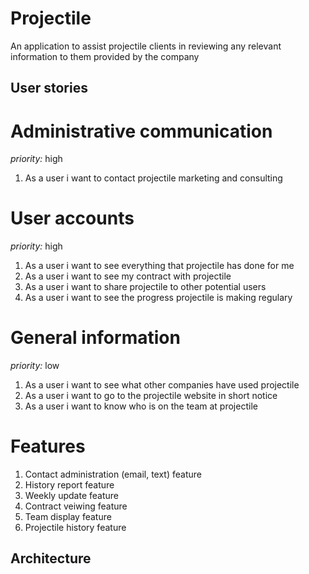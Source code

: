 # Projectile
An application to assist projectile clients in reviewing any relevant information to them provided by the company

## User stories

# Administrative communication
*priority:* high 

1. As a user i want to contact projectile marketing and consulting

# User accounts
*priority:* high 

1. As a user i want to see everything that projectile has done for me
2. As a user i want to see my contract with projectile
3. As a user i want to share projectile to other potential users
4. As a user i want to see the progress projectile is making regulary 

# General information 
*priority:* low

1. As a user i want to see what other companies have used projectile
2. As a user i want to go to the projectile website in short notice
3. As a user i want to know who is on the team at projectile


# Features

1. Contact administration (email, text) feature
2. History report feature
3. Weekly update feature
4. Contract veiwing feature
5. Team display feature
6. Projectile history feature

## Architecture 

